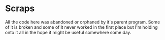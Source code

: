Scraps
======

All the code here was abandoned or orphaned by it's parent program. Some of it is broken and some of it never worked in the first place but I'm holding onto it all in the hope it might be useful somewhere some day.
